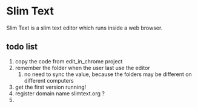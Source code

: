 # Slim Text

Slim Text is a slim text editor which runs inside a web browser.



## todo list

1. copy the code from edit_in_chrome project
2. remember the folder when the user last use the editor
    1. no need to sync the value, because the folders may be different on different computers
3. get the first version running!
4. register domain name slimtext.org ?
5.
